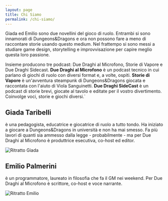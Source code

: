 ```yaml
---
layout: page
title: Chi Siamo 
permalink: /chi-siamo/
---
```


Giada ed Emilio sono due novellini del gioco di ruolo. Entrambi si sono innamorati di Dungeons&Dragons e ora non possono fare a meno di raccontare storie usando questo medium. Nel frattempo si sono messi a studiare game design, storytelling e improvvisazione per capire meglio questa loro passione. 

Insieme producono tre podcast: Due Draghi al Microfono, Storie di Vapore e Due Draghi Sidecast. **Due Draghi al Microfono** è un podcast tecnico in cui parlano di giochi di ruolo con diversi format e, a volte, ospiti. **Storie di Vapore** è un'avventura steampunk di Dungeons&Dragons giocata e raccontata con l'aiuto di Viola Sanguinetti.
**Due Draghi SideCast** è un podcast di storie brevi, giocate al tavolo e editate per il vostro divertimento. Coinvolge voci, storie e giochi diversi.`

## Giada Taribelli

è una pedagogista, educatrice e giocatrice di ruolo a tutto tondo. Ha iniziato a giocare a Dungeons&Dragons in università e non ha mai smesso. Fa più lavori di quanti sia ammesso dalla legge - probabilmente - ma per Due Draghi al Microfono è produttrice esecutiva, co-host ed editor.

![Ritratto Giada](/assets/images/giada.jpg)

## Emilio Palmerini

è un programmatore, laureato in filosofia che fa il GM nei weekend. Per Due Draghi al Microfono è scrittore, co-host e voce narrante.

![Ritratto Emilio](/assets/images/emilio.jpg)
